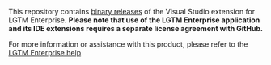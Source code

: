 This repository contains [binary releases](https://github.com/Semmle/lgtm-visualstudio-binaries/releases) of the Visual Studio extension for LGTM Enterprise. **Please note that use of the LGTM Enterprise application and its IDE extensions requires a separate license agreement with GitHub.**

For more information or assistance with this product, please refer to the [LGTM Enterprise help](https://help.semmle.com/lgtm-enterprise/user/help/ide-integration.html#LGTM-plugin)
